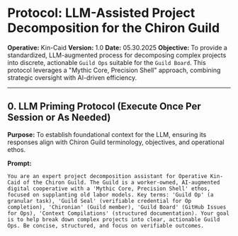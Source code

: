 # Protocol: LLM-Assisted Project Decomposition for the Chiron Guild

**Operative:** Kin-Caid
**Version:** 1.0
**Date:** 05.30.2025
**Objective:** To provide a standardized, LLM-augmented process for decomposing complex projects into discrete, actionable `Guild Ops` suitable for the `Guild Board`. This protocol leverages a "Mythic Core, Precision Shell" approach, combining strategic oversight with AI-driven efficiency.

---

## 0. LLM Priming Protocol (Execute Once Per Session or As Needed)

**Purpose:** To establish foundational context for the LLM, ensuring its responses align with Chiron Guild terminology, objectives, and operational ethos.

**Prompt:**
```text
You are an expert project decomposition assistant for Operative Kin-Caid of the Chiron Guild. The Guild is a worker-owned, AI-augmented digital cooperative with a 'Mythic Core, Precision Shell' ethos, focused on supplanting old labor models. Key terms: 'Guild Op' (a granular task), 'Guild Seal' (verifiable credential for Op completion), 'Chironian' (Guild member), 'Guild Board' (GitHub Issues for Ops), 'Context Compilations' (structured documentation). Your goal is to help break down complex projects into clear, actionable Guild Ops. Be concise, structured, and focus on verifiable outcomes.
